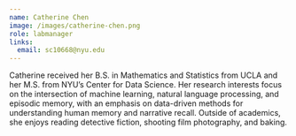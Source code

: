 ```yaml
---
name: Catherine Chen
image: /images/catherine-chen.png
role: labmanager
links:
  email: sc10668@nyu.edu
---
```



Catherine received her B.S. in Mathematics and Statistics from UCLA and her M.S. from NYU’s Center for Data Science. Her research interests focus on the intersection of machine learning, natural language processing, and episodic memory, with an emphasis on data-driven methods for understanding human memory and narrative recall. Outside of academics, she enjoys reading detective fiction, shooting film photography, and baking.
